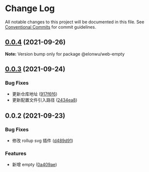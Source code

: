 # Change Log

All notable changes to this project will be documented in this file.
See [Conventional Commits](https://conventionalcommits.org) for commit guidelines.

## [0.0.4](https://github.com/ElonWu/elonwu_ui/compare/@elonwu/web-empty@0.0.3...@elonwu/web-empty@0.0.4) (2021-09-26)

**Note:** Version bump only for package @elonwu/web-empty





## [0.0.3](https://github.com/ElonWu/elonwu_ui/compare/@elonwu/web-empty@0.0.2...@elonwu/web-empty@0.0.3) (2021-09-24)


### Bug Fixes

* 更新仓库地址 ([917f6f6](https://github.com/ElonWu/elonwu_ui/commit/917f6f6cf2264b35910a944b2b06754027b59099))
* 更新配置文件引入路径 ([2434ea8](https://github.com/ElonWu/elonwu_ui/commit/2434ea87c33a4b9fd6fee7b23abdc6f19e1386c7))





## 0.0.2 (2021-09-23)

### Bug Fixes

- 修改 rollup svg 插件 ([d489d91](https://github.com/ElonWu/elonwu_ui/commit/d489d9184e76cea71ec03e8bd4383f1676436983))

### Features

- 新增 empty ([0a409ae](https://github.com/ElonWu/elonwu_ui/commit/0a409ae8587643e6d584288947838e328e74bca8))
